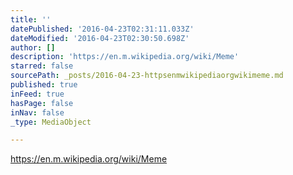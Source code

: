 ```yaml
---
title: ''
datePublished: '2016-04-23T02:31:11.033Z'
dateModified: '2016-04-23T02:30:50.698Z'
author: []
description: 'https://en.m.wikipedia.org/wiki/Meme'
starred: false
sourcePath: _posts/2016-04-23-httpsenmwikipediaorgwikimeme.md
published: true
inFeed: true
hasPage: false
inNav: false
_type: MediaObject

---
```

https://en.m.wikipedia.org/wiki/Meme